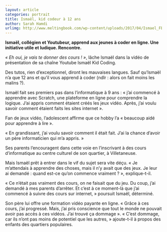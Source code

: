 ```yaml
---
layout: article
categories: portrait
title: Ismaël, kid codeur à 12 ans
author: Sarah Hamdi
urlimg: http://www.meltingbook.com/wp-content/uploads/2017/04/Ismael_FB-365x280.jpg
---
```


**Ismaël, collégien et Youtubeur, apprend aux jeunes à coder en ligne. Une initiative utile et ludique. Rencontre.**

_« Eh oui, je vais te donner des cours ! »_, lâche Ismaël dans la vidéo de présentation de sa chaîne Youtube Ismaël Kid Coding.

Des tutos, rien d’exceptionnel, diront les mauvaises langues. Sauf qu’Ismaël n’a que 12 ans et qu’il vous apprend à coder (ndlr : alors on fait moins les malins ?).

Ismaël fait ses premiers pas dans l’informatique à 9 ans : « j’ai commencé à apprendre avec Scratch, une plateforme en ligne pour comprendre la logique. J’ai appris comment étaient créés les jeux vidéo. Après, j’ai voulu savoir comment étaient faits les sites internet ».

Fan de jeux vidéo, l’adolescent affirme que ce hobby l’a « beaucoup aidé pour apprendre à lire ».

« En grandissant, j’ai voulu savoir comment il était fait. J’ai la chance d’avoir un père informaticien qui m’a appris. »

Ses parents l’encouragent dans cette voie en l’inscrivant à des cours d’informatique au centre culturel de son quartier, à Villetaneuse.

Mais Ismaël prêt à entrer dans le vif du sujet sera vite déçu. « Je m’attendais à apprendre des choses, mais il n’y avait que des jeux.  Je leur ai demandé : quand est-ce qu’on commence vraiment ? », explique-t-il.

« Ce n’était pas vraiment des cours, on ne faisait que du jeu.  Du coup, j’ai demandé à mes parents d’arrêter. Et c’est à ce moment-là que j’ai commencé à suivre des cours sur internet, » poursuit Ismaël, déterminé.

Son père lui offre une formation vidéo payante en ligne. « Grâce à ces cours, j’ai progressé. Mais, j’ai pris conscience que tout le monde ne pouvait avoir pas accès à ces vidéos. J’ai trouvé ça dommage ». « C’est dommage, car ils n’ont pas moins de potentiel que les autres, » ajoute-t-il à propos des enfants des quartiers populaires.